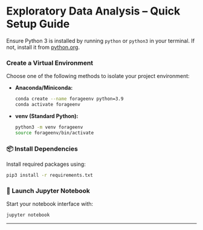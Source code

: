 # Exploratory Data Analysis – Quick Setup Guide

Ensure Python 3 is installed by running `python` or `python3` in your terminal. If not, install it from [python.org](https://www.python.org/).

### Create a Virtual Environment

Choose one of the following methods to isolate your project environment:

* **Anaconda/Miniconda:**

  ```bash
  conda create --name forageenv python=3.9
  conda activate forageenv
  ```

* **venv (Standard Python):**

  ```bash
  python3 -m venv forageenv
  source forageenv/bin/activate
  ```

### 📦 Install Dependencies

Install required packages using:

```bash
pip3 install -r requirements.txt
```

### 🚀 Launch Jupyter Notebook

Start your notebook interface with:

```bash
jupyter notebook
```

---

